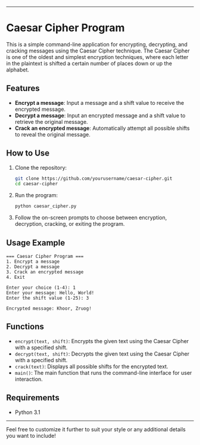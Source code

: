 

---

# Caesar Cipher Program

This is a simple command-line application for encrypting, decrypting, and cracking messages using the Caesar Cipher technique. The Caesar Cipher is one of the oldest and simplest encryption techniques, where each letter in the plaintext is shifted a certain number of places down or up the alphabet.

## Features

- **Encrypt a message**: Input a message and a shift value to receive the encrypted message.
- **Decrypt a message**: Input an encrypted message and a shift value to retrieve the original message.
- **Crack an encrypted message**: Automatically attempt all possible shifts to reveal the original message.

## How to Use

1. Clone the repository:

   ```bash
   git clone https://github.com/yourusername/caesar-cipher.git
   cd caesar-cipher
   ```

2. Run the program:

   ```bash
   python caesar_cipher.py
   ```

3. Follow the on-screen prompts to choose between encryption, decryption, cracking, or exiting the program.

## Usage Example

```
=== Caesar Cipher Program ===
1. Encrypt a message
2. Decrypt a message
3. Crack an encrypted message
4. Exit

Enter your choice (1-4): 1
Enter your message: Hello, World!
Enter the shift value (1-25): 3

Encrypted message: Khoor, Zruog!
```

## Functions

- `encrypt(text, shift)`: Encrypts the given text using the Caesar Cipher with a specified shift.
- `decrypt(text, shift)`: Decrypts the given text using the Caesar Cipher with a specified shift.
- `crack(text)`: Displays all possible shifts for the encrypted text.
- `main()`: The main function that runs the command-line interface for user interaction.

## Requirements

- Python 3.1
---

Feel free to customize it further to suit your style or any additional details you want to include!
